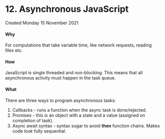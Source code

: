 # 12. Asynchronous JavaScript
Created Monday 15 November 2021

#### Why

For computations that take variable time, like network requests, reading files etc.

#### How

JavaScript is single threaded and non-blocking.
This means that all asynchronous activity must happen in the task queue.

#### What

There are three ways to program asynchronous tasks:
1. Callbacks - runs a function when the async task is done/rejected.
2. Promises - this is an object with a state and a value (assigned on completion of task).
3. Async await syntax - syntax sugar to avoid **then** function chains. Makes code _look_ fully sequential.
